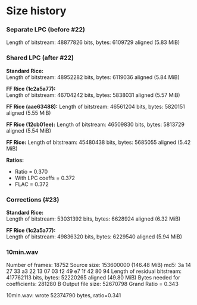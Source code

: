 # Size history

### Separate LPC (before #22)

Length of bitstream: 48877826 bits, bytes: 6109729 aligned (5.83 MiB)

### Shared LPC (after #22)

**Standard Rice:**  
Length of bitstream: 48952282 bits, bytes: 6119036 aligned (5.84 MiB)

**FF Rice (1c2a5a77):**  
Length of bitstream: 46704242 bits, bytes: 5838031 aligned (5.57 MiB)

**FF Rice (aae63488):**
Length of bitstream: 46561204 bits, bytes: 5820151 aligned (5.55 MiB)

**FF Rice (12cb01ee):**
Length of bitstream: 46509830 bits, bytes: 5813729 aligned (5.54 MiB)

**FF Rice:**
Length of bitstream: 45480438 bits, bytes: 5685055 aligned (5.42 MiB)

**Ratios:**

- Ratio = 0.370
- With LPC coeffs = 0.372
- FLAC = 0.372

### Corrections (#23)

**Standard Rice:**  
Length of bitstream: 53031392 bits, bytes: 6628924 aligned (6.32 MiB)

**FF Rice (1c2a5a77):**  
Length of bitstream: 49836320 bits, bytes: 6229540 aligned (5.94 MiB)

### 10min.wav

Number of frames: 18752 Source size: 153600000 (146.48 MiB)
md5: 3a 14 27 33 a3 22 13 07 03 f2 49 e7 1f 42 80 94 Length of residual bitstream: 417762113 bits, bytes: 52220265
aligned (49.80 MiB)
Bytes needed for coefficients: 281280 B Output file size: 52670798 Grand Ratio = 0.343

10min.wav: wrote 52374790 bytes, ratio=0.341
